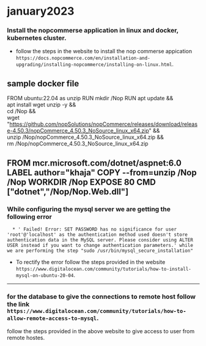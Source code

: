 # january2023
### Install the nopcommerse application in linux and docker, kubernetes cluster.
 * follow the steps in the website to install the nop commerse appication `https://docs.nopcommerce.com/en/installation-and-upgrading/installing-nopcommerce/installing-on-linux.html`.

sample docker file 
---
FROM ubuntu:22.04 as unzip
RUN mkdir /Nop
RUN apt update && \
    apt install wget unzip -y && \
    cd /Nop && \
    wget "https://github.com/nopSolutions/nopCommerce/releases/download/release-4.50.3/nopCommerce_4.50.3_NoSource_linux_x64.zip" &&\
    unzip /Nop/nopCommerce_4.50.3_NoSource_linux_x64.zip && \
    rm /Nop/nopCommerce_4.50.3_NoSource_linux_x64.zip


FROM mcr.microsoft.com/dotnet/aspnet:6.0
LABEL author="khaja"
COPY  --from=unzip /Nop /Nop
WORKDIR /Nop
EXPOSE 80
CMD ["dotnet","/Nop/Nop.Web.dll"]
----
 ### While configuring the mysql server we are getting the following error 
      * ' Failed! Error: SET PASSWORD has no significance for user 'root'@'localhost' as the authentication method used doesn't store authentication data in the MySQL server. Please consider using ALTER USER instead if you want to change authentication parameters.' while we are performing the step "sudo /usr/bin/mysql_secure_installation"
* To rectify the error follow the steps provided in the website `https://www.digitalocean.com/community/tutorials/how-to-install-mysql-on-ubuntu-20-04`.
----
 ### for the database to give the connections to remote host follow the link `https://www.digitalocean.com/community/tutorials/how-to-allow-remote-access-to-mysql`.

 follow the steps provided in the above website to give access to user from remote hostes.